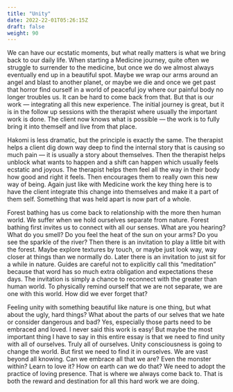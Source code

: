 ```yaml
---
title: "Unity"
date: 2022-22-01T05:26:15Z
draft: false
weight: 90
---
```

We can have our ecstatic moments, but what really matters is what we bring back to our daily life. When starting a Medicine journey, quite often we struggle to surrender to the medicine, but once we do we almost always eventually end up in a beautiful spot. Maybe we wrap our arms around an angel and blast to another planet, or maybe we die and once we get past that horror find ourself in a world of peaceful joy where our painful body no longer troubles us. It can be hard to come back from that. But that is our work — integrating all this new experience. The initial journey is great, but it is in the follow up sessions with the therapist where usually the important work is done. The client now knows what is possible — the work is to fully bring it into themself and live from that place.  

Hakomi is less dramatic, but the principle is exactly the same. The therapist helps a client dig down way deep to find the internal story that is causing so much pain  — it is usually a story about themselves. Then the therapist helps unblock what wants to happen and a shift can happen which usually feels ecstatic and joyous. The therapist helps them feel all the way in their body how good and right it feels. Then encourages them to really own this new way of being. Again just like with Medicine work the key thing here is to have the client integrate this change into themselves and make it a part of them self. Something that was held apart is now part of a whole.

Forest bathing has us come back to relationship with the more then human world. We suffer when we hold ourselves separate from nature. Forest bathing first invites us to connect with all our senses. What are you hearing? What do you smell? Do you feel the heat of the sun on your arms? Do you see the sparkle of the river? Then there is an invitation to play a little bit with the forest. Maybe explore textures by touch, or maybe just look way, way closer at things than we normally do. Later there is an invitation to just sit for a while in nature. Guides are careful not to explicitly call this “meditation” because that word has so much extra obligation and expectations these days. The invitation is simply a chance to reconnect with the greater than human world. To physically remind ourself that we are not separate, we are one with this world. How did we ever forget that?  

Feeling unity with something beautiful like nature is one thing, but what about the ugly, hard things?
What about the parts of our selves that we hate or consider dangerous and bad? Yes, especially those parts need to be embraced and loved. I never said this work is easy! But maybe the most important thing I have to say in this entire essay is that we need to find unity with all of ourselves. Truly all of ourselves. Unity consciousness is going to change the world. But first we need to find it in ourselves. We are vast beyond all knowing. Can we embrace all that we are? Even the monster within? Learn to love it? How on earth can we do that? We need to adopt the practice of loving presence. That is where we always come back to. That is both the reward and destination for all this hard work we are doing.